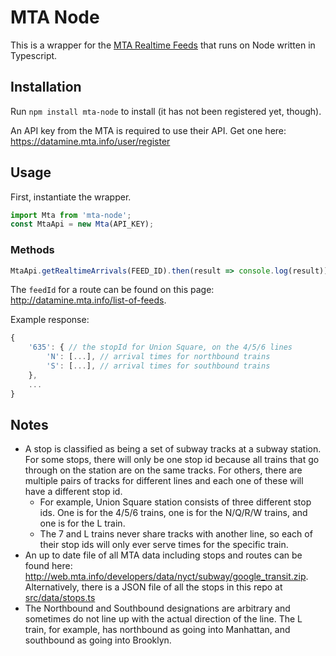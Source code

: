 # MTA Node

This is a wrapper for the [MTA Realtime Feeds](https://datamine.mta.info/) that runs on Node written in Typescript.

## Installation

Run `npm install mta-node` to install (it has not been registered yet, though).

An API key from the MTA is required to use their API. Get one here: https://datamine.mta.info/user/register

## Usage

First, instantiate the wrapper.

```javascript
import Mta from 'mta-node';
const MtaApi = new Mta(API_KEY);
```

### Methods

```javascript
MtaApi.getRealtimeArrivals(FEED_ID).then(result => console.log(result));
```

The `feedId` for a route can be found on this page: http://datamine.mta.info/list-of-feeds.

Example response:

```javascript
{
    '635': { // the stopId for Union Square, on the 4/5/6 lines
        'N': [...], // arrival times for northbound trains
        'S': [...], // arrival times for southbound trains
    },
    ...
}
```

## Notes

-   A stop is classified as being a set of subway tracks at a subway station. For some stops, there will only be one stop id because all trains that go through on the station are on the same tracks. For others, there are multiple pairs of tracks for different lines and each one of these will have a different stop id.
    -   For example, Union Square station consists of three different stop ids. One is for the 4/5/6 trains, one is for the N/Q/R/W trains, and one is for the L train.
    -   The 7 and L trains never share tracks with another line, so each of their stop ids will only ever serve times for the specific train.
-   An up to date file of all MTA data including stops and routes can be found here: http://web.mta.info/developers/data/nyct/subway/google_transit.zip. Alternatively, there is a JSON file of all the stops in this repo at [src/data/stops.ts](src/data/stops.ts)
-   The Northbound and Southbound designations are arbitrary and sometimes do not line up with the actual direction of the line. The L train, for example, has northbound as going into Manhattan, and southbound as going into Brooklyn.
